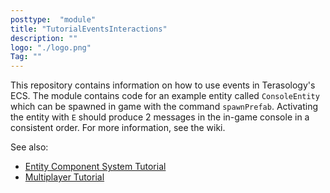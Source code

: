 ```yaml
---
posttype:  "module"  
title: "TutorialEventsInteractions"
description: ""
logo: "./logo.png"
Tag: ""
---
```

This repository contains information on how to use events in Terasology's ECS. The module contains code for an example entity called `ConsoleEntity` which can be spawned in game with the command `spawnPrefab`. Activating the entity with `E` should produce 2 messages in the in-game console in a consistent order. For more information, see the wiki.

See also:
* [Entity Component System Tutorial](https://github.com/PAndaContron/TutorialEntitySystem)
* [Multiplayer Tutorial](https://github.com/PAndaContron/TutorialMultiplayerExtras)

